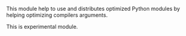 This module help to use and distributes optimized Python modules by helping optimizing compilers arguments.

This is experimental module.